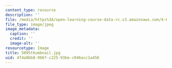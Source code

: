 ```yaml
---
content_type: resource
description: ''
file: /media/https%3A/open-learning-course-data-rc.s3.amazonaws.com/4-614-religious-architecture-and-islamic-cultures-fall-2002/4f4a0bb8966fc22593bec046acc1a456_5095thumbnail.jpg
file_type: image/jpeg
image_metadata:
  caption: ''
  credit: ''
  image-alt: ''
resourcetype: Image
title: 5095thumbnail.jpg
uid: 4f4a0bb8-966f-c225-93be-c046acc1a456
---
```

